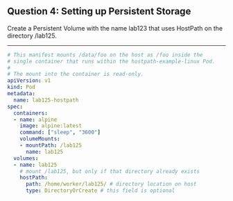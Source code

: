 ## Question 4: Setting up Persistent Storage
Create a Persistent Volume with the name lab123 that uses HostPath on the directory /lab125.

------------------------------------------------------------------------------


```YAML
# This manifest mounts /data/foo on the host as /foo inside the
# single container that runs within the hostpath-example-linux Pod.
#
# The mount into the container is read-only.
apiVersion: v1
kind: Pod
metadata:
  name: lab125-hostpath
spec:
  containers:
  - name: alpine
    image: alpine:latest
    command: ["sleep", "3600"]
    volumeMounts:
    - mountPath: /lab125
      name: lab125
  volumes:
  - name: lab125
    # mount /lab125, but only if that directory already exists
    hostPath:
      path: /home/worker/lab125/ # directory location on host
      type: DirectoryOrCreate # this field is optional
```


